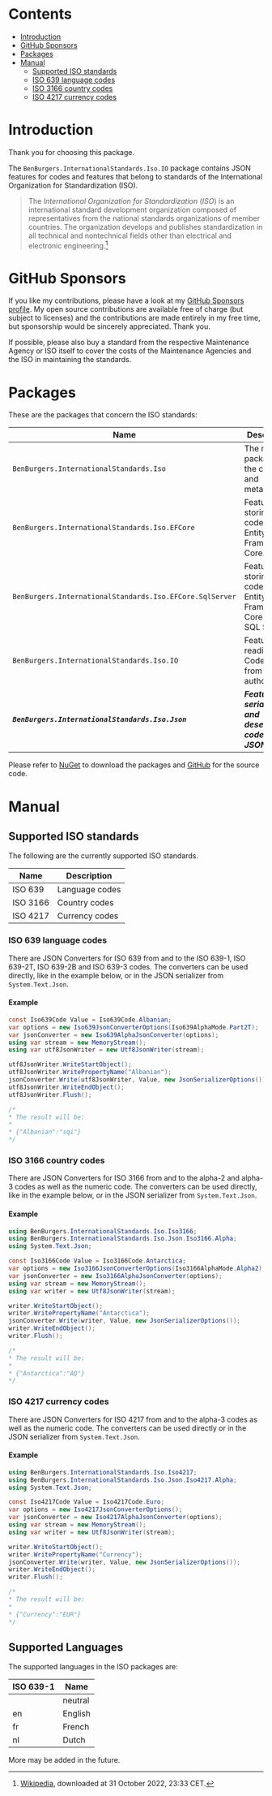 ﻿# Contents

- [Introduction](#Introduction)
- [GitHub Sponsors](#GitHub-Sponsors)
- [Packages](#Packages)
- [Manual](#Manual)
    - [Supported ISO standards](#Supported-ISO-standards)
    - [ISO 639 language codes](#ISO-639-language-codes)
    - [ISO 3166 country codes](#ISO-3166-country-codes)
    - [ISO 4217 currency codes](#ISO-4217-currency-codes)

# Introduction

Thank you for choosing this package.

The `BenBurgers.InternationalStandards.Iso.IO` package contains JSON features for codes and features that belong to standards of the International Organization for Standardization (ISO).

> The *International Organization for Standardization* (*ISO*) is an international standard development organization composed of representatives from the national standards organizations of member countries.
> The organization develops and publishes standardization in all technical and nontechnical fields other than electrical and electronic engineering.[^1]

[^1]: [Wikipedia](https://en.wikipedia.org/wiki/International_Organization_for_Standardization), downloaded at 31 October 2022, 23:33 CET.

# GitHub Sponsors

If you like my contributions, please have a look at my [GitHub Sponsors profile](https://github.com/sponsors/benburgers).
My open source contributions are available free of charge (but subject to licenses) and the contributions are made entirely in my free time, but sponsorship would be sincerely appreciated. Thank you.

If possible, please also buy a standard from the respective Maintenance Agency or ISO itself to cover the costs of the Maintenance Agencies and the ISO in maintaining the standards.

# Packages

These are the packages that concern the ISO standards:

| Name                                                     | Description                                                            |
| ---------------------------------------------------------|------------------------------------------------------------------------|
| `BenBurgers.InternationalStandards.Iso`                  | The main package with the codes and metadata.                          |
| `BenBurgers.InternationalStandards.Iso.EFCore`           | Features for storing codes using Entity Framework Core.                |
| `BenBurgers.InternationalStandards.Iso.EFCore.SqlServer` | Features for storing codes using Entity Framework Core and SQL Server. |
| `BenBurgers.InternationalStandards.Iso.IO`               | Features for reading Code Tables from authorities.                     |
| _**`BenBurgers.InternationalStandards.Iso.Json`**_       | _**Features for serializing and deserializing codes in JSON.**_        |

Please refer to [NuGet](https://www.nuget.org/profiles/benburgers) to download the packages and [GitHub](https://github.com/users/benburgers/projects/1) for the source code.

# Manual

## Supported ISO standards

The following are the currently supported ISO standards.

| Name                         | Description         |
| ---------------------------- | ------------------- |
| ISO 639                      | Language codes      |
| ISO 3166                     | Country codes       |
| ISO 4217                     | Currency codes      |

### ISO 639 language codes

There are JSON Converters for ISO 639 from and to the ISO 639-1, ISO 639-2T, ISO 639-2B and ISO 639-3 codes.
The converters can be used directly, like in the example below, or in the JSON serializer from `System.Text.Json`.

#### Example
```csharp
const Iso639Code Value = Iso639Code.Albanian;
var options = new Iso639JsonConverterOptions(Iso639AlphaMode.Part2T);
var jsonConverter = new Iso639AlphaJsonConverter(options);
using var stream = new MemoryStream();
using var utf8JsonWriter = new Utf8JsonWriter(stream);

utf8JsonWriter.WriteStartObject();
utf8JsonWriter.WritePropertyName("Albanian");
jsonConverter.Write(utf8JsonWriter, Value, new JsonSerializerOptions());
utf8JsonWriter.WriteEndObject();
utf8JsonWriter.Flush();

/*
* The result will be:
*
* {"Albanian":"sqi"}
*/
```

### ISO 3166 country codes

There are JSON Converters for ISO 3166 from and to the alpha-2 and alpha-3 codes as well as the numeric code.
The converters can be used directly, like in the example below, or in the JSON serializer from `System.Text.Json`.

#### Example
```csharp
using BenBurgers.InternationalStandards.Iso.Iso3166;
using BenBurgers.InternationalStandards.Iso.Json.Iso3166.Alpha;
using System.Text.Json;

const Iso3166Code Value = Iso3166Code.Antarctica;
var options = new Iso3166JsonConverterOptions(Iso3166AlphaMode.Alpha2);
var jsonConverter = new Iso3166AlphaJsonConverter(options);
using var stream = new MemoryStream();
using var writer = new Utf8JsonWriter(stream);

writer.WriteStartObject();
writer.WritePropertyName("Antarctica");
jsonConverter.Write(writer, Value, new JsonSerializerOptions());
writer.WriteEndObject();
writer.Flush();

/*
* The result will be:
*
* {"Antarctica":"AQ"}
*/
```

### ISO 4217 currency codes

There are JSON Converters for ISO 4217 from and to the alpha-3 codes as well as the numeric code.
The converters can be used directly or in the JSON serializer from `System.Text.Json`.

#### Example

```csharp
using BenBurgers.InternationalStandards.Iso.Iso4217;
using BenBurgers.InternationalStandards.Iso.Json.Iso4217.Alpha;
using System.Text.Json;

const Iso4217Code Value = Iso4217Code.Euro;
var options = new Iso4217JsonConverterOptions();
var jsonConverter = new Iso4217AlphaJsonConverter(options);
using var stream = new MemoryStream();
using var writer = new Utf8JsonWriter(stream);

writer.WriteStartObject();
writer.WritePropertyName("Currency");
jsonConverter.Write(writer, Value, new JsonSerializerOptions());
writer.WriteEndObject();
writer.Flush();

/*
* The result will be:
*
* {"Currency":"EUR"}
*/
```

## Supported Languages

The supported languages in the ISO packages are:

| ISO 639-1 | Name     |
| --------- | -------- |
|           | neutral  |
| en        | English  |
| fr        | French   |
| nl        | Dutch    |

More may be added in the future.